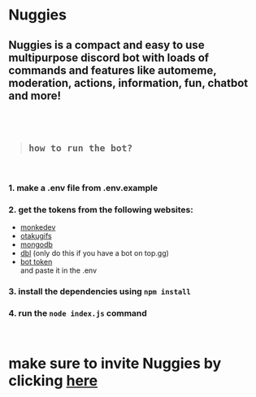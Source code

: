 # Nuggies
## Nuggies is a compact and easy to use multipurpose discord bot with loads of commands and features like automeme, moderation, actions, information, fun, chatbot and more!
<br> <br>
> ## ```how to run the bot?``` <br>
<br>

### 1. make a .env file from .env.example
### 2. get the tokens from the following websites:
- [monkedev](https://monkedev.com/api)
- [otakugifs](https://otakugifs.xyz)
- [mongodb](https://www.mongodb.com/)
- [dbl](https://top.gg) (only do this if you have a bot on top.gg)
- [bot token](https://discord.com/developers/applications) <br>
and paste it in the .env
### 3. install the dependencies using `npm install`
### 4. run the `node index.js` command
<br>

# make sure to invite Nuggies by clicking [here](https://top.gg/bot/779741162465525790/invite)